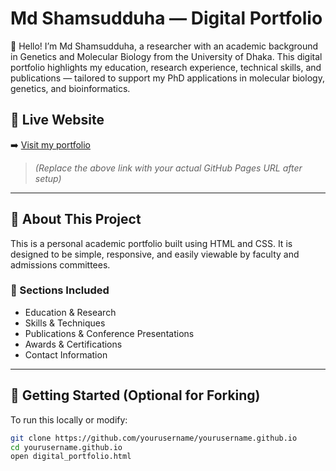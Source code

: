 # Md Shamsudduha — Digital Portfolio

👋 Hello! I’m Md Shamsudduha, a researcher with an academic background in Genetics and Molecular Biology from the University of Dhaka. This digital portfolio highlights my education, research experience, technical skills, and publications — tailored to support my PhD applications in molecular biology, genetics, and bioinformatics.

## 🔗 Live Website

➡️ [Visit my portfolio](https://yourusername.github.io)

> *(Replace the above link with your actual GitHub Pages URL after setup)*

---

## 📁 About This Project

This is a personal academic portfolio built using HTML and CSS. It is designed to be simple, responsive, and easily viewable by faculty and admissions committees.

### 🧠 Sections Included

- Education & Research
- Skills & Techniques
- Publications & Conference Presentations
- Awards & Certifications
- Contact Information

---

## 🚀 Getting Started (Optional for Forking)

To run this locally or modify:

```bash
git clone https://github.com/yourusername/yourusername.github.io
cd yourusername.github.io
open digital_portfolio.html
